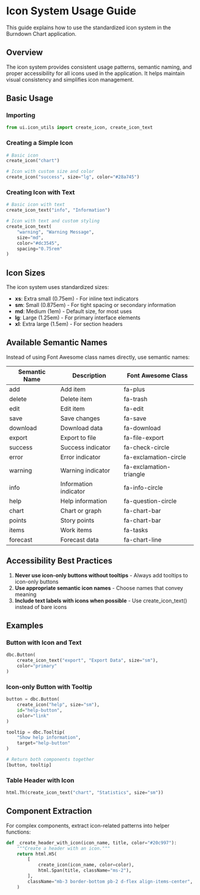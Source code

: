 # Icon System Usage Guide

This guide explains how to use the standardized icon system in the Burndown Chart application.

## Overview

The icon system provides consistent usage patterns, semantic naming, and proper accessibility for all icons used in the application. It helps maintain visual consistency and simplifies icon management.

## Basic Usage

### Importing

```python
from ui.icon_utils import create_icon, create_icon_text
```

### Creating a Simple Icon

```python
# Basic icon
create_icon("chart")

# Icon with custom size and color
create_icon("success", size="lg", color="#28a745")
```

### Creating Icon with Text

```python
# Basic icon with text
create_icon_text("info", "Information")

# Icon with text and custom styling
create_icon_text(
    "warning", "Warning Message",
    size="md",
    color="#dc3545",
    spacing="0.75rem"
)
```

## Icon Sizes

The icon system uses standardized sizes:

- **xs**: Extra small (0.75em) - For inline text indicators
- **sm**: Small (0.875em) - For tight spacing or secondary information
- **md**: Medium (1em) - Default size, for most uses
- **lg**: Large (1.25em) - For primary interface elements
- **xl**: Extra large (1.5em) - For section headers

## Available Semantic Names

Instead of using Font Awesome class names directly, use semantic names:

| Semantic Name | Description           | Font Awesome Class      |
| ------------- | --------------------- | ----------------------- |
| add           | Add item              | fa-plus                 |
| delete        | Delete item           | fa-trash                |
| edit          | Edit item             | fa-edit                 |
| save          | Save changes          | fa-save                 |
| download      | Download data         | fa-download             |
| export        | Export to file        | fa-file-export          |
| success       | Success indicator     | fa-check-circle         |
| error         | Error indicator       | fa-exclamation-circle   |
| warning       | Warning indicator     | fa-exclamation-triangle |
| info          | Information indicator | fa-info-circle          |
| help          | Help information      | fa-question-circle      |
| chart         | Chart or graph        | fa-chart-bar            |
| points        | Story points          | fa-chart-bar            |
| items         | Work items            | fa-tasks                |
| forecast      | Forecast data         | fa-chart-line           |

## Accessibility Best Practices

1. **Never use icon-only buttons without tooltips** - Always add tooltips to icon-only buttons
2. **Use appropriate semantic icon names** - Choose names that convey meaning
3. **Include text labels with icons when possible** - Use create_icon_text() instead of bare icons

## Examples

### Button with Icon and Text

```python
dbc.Button(
    create_icon_text("export", "Export Data", size="sm"),
    color="primary"
)
```

### Icon-only Button with Tooltip

```python
button = dbc.Button(
    create_icon("help", size="sm"),
    id="help-button",
    color="link"
)

tooltip = dbc.Tooltip(
    "Show help information",
    target="help-button"
)

# Return both components together
[button, tooltip]
```

### Table Header with Icon

```python
html.Th(create_icon_text("chart", "Statistics", size="sm"))
```

## Component Extraction

For complex components, extract icon-related patterns into helper functions:

```python
def _create_header_with_icon(icon_name, title, color="#20c997"):
    """Create a header with an icon."""
    return html.H5(
        [
            create_icon(icon_name, color=color),
            html.Span(title, className="ms-2"),
        ],
        className="mb-3 border-bottom pb-2 d-flex align-items-center",
    )
```
